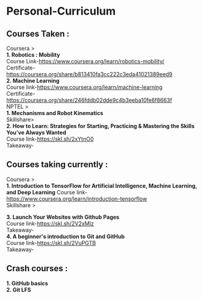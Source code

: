 # Personal-Curriculum

## Courses Taken :   
Coursera >  
**1. Robotics : Mobility**   
Course Link-https://www.coursera.org/learn/robotics-mobility/  
Certificate-https://coursera.org/share/b813410fa3cc222c3eda41021389eed9  
**2. Machine Learning**   
Course link-https://www.coursera.org/learn/machine-learning  
Certificate-https://coursera.org/share/246fddb02dde9c4b3eeba10fe6f8663f  
NPTEL >  
**1. Mechanisms and Robot Kinematics**  
Skillshare>  
**2. How to Learn: Strategies for Starting, Practicing & Mastering the Skills You’ve Always Wanted**  
Course link-https://skl.sh/2xYtnO0  
Takeaway-  
## Courses taking currently :
Coursera >  
**1. Introduction to TensorFlow for Artificial Intelligence, Machine Learning, and Deep Learning**
Course link-https://www.coursera.org/learn/introduction-tensorflow  
Skillshare >  

**3. Launch Your Websites with Github Pages**  
Course link-https://skl.sh/2V2xMIz  
Takeaway-   
**4. A beginner's introduction to Git and GitHub**   
Course link-https://skl.sh/2VuPGTB  
Takeaway-   

## Crash courses :
**1. GitHub basics**  
**2. Git LFS**  


